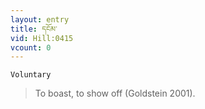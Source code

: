 ```yaml
---
layout: entry
title: དངོམ་
vid: Hill:0415
vcount: 0
---
```

`Voluntary` 
> To boast, to show off (Goldstein 2001)\.

